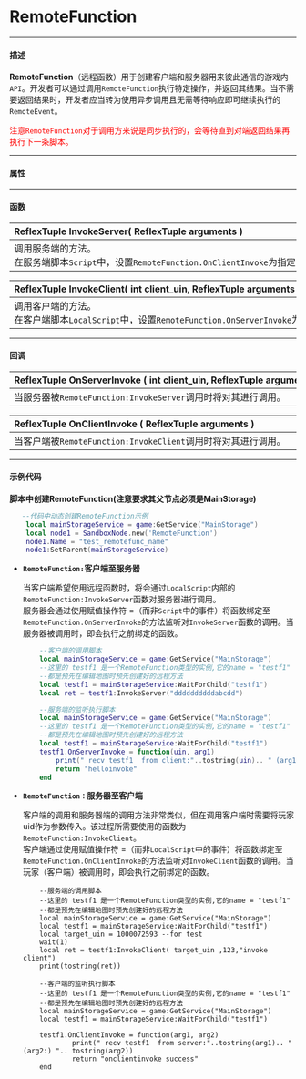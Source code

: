 # RemoteFunction
-----------------------------------------------------------------------------------------
#### 描述

**RemoteFunction**（远程函数）用于创建客户端和服务器用来彼此通信的游戏内`API`。开发者可以通过调用`RemoteFunction`执行特定操作，并返回其结果。当不需要返回结果时，开发者应当转为使用异步调用且无需等待响应即可继续执行的`RemoteEvent`。<br>

<font color=red>注意`RemoteFunction`对于调用方来说是同步执行的，会等待直到对端返回结果再执行下一条脚本。</font>


-----------------------------------------------------------------------------------------
#### 属性


-----------------------------------------------------------------------------------------
#### 函数

|<div style="width:925px">ReflexTuple InvokeServer( ReflexTuple arguments )</div>|
|:-----------------------|
|调用服务端的方法。<br> 在服务端脚本`Script`中，设置`RemoteFunction.OnClientInvoke`为指定 client 调用绑定至`RemoteFunction`的方法。|

|<div style="width:925px">ReflexTuple InvokeClient( int client_uin,  ReflexTuple arguments )</div>|
|:-----------------------|
|调用客户端的方法。<br>在客户端脚本`LocalScript`中，设置`RemoteFunction.OnServerInvoke`为绑定至`RemoteFunction`的方法。|

-----------------------------------------------------------------------------------------
#### 回调

|<div style="width:925px">ReflexTuple OnServerInvoke ( int client_uin, ReflexTuple arguments )</div>|
|:-----------------------|
|当服务器被`RemoteFunction:InvokeServer`调用时将对其进行调用。      |


|<div style="width:925px">ReflexTuple OnClientInvoke ( ReflexTuple arguments )</div>|
|:-----------------------|
|当客户端被`RemoteFunction:InvokeClient`调用时将对其进行调用。    |



-----------------------------------------------------------------------------------------
#### 示例代码

**脚本中创建RemoteFunction(注意要求其父节点必须是MainStorage)**

```lua
   --代码中动态创建RemoteFunction示例 
    local mainStorageService = game:GetService("MainStorage")
    local node1 = SandboxNode.new('RemoteFunction')
    node1.Name = "test_remotefunc_name"
    node1:SetParent(mainStorageService)
```

* **`RemoteFunction:`客户端至服务器**

	当客户端希望使用远程函数时，将会通过`LocalScript`内部的`RemoteFunction:InvokeServer`函数对服务器进行调用。<br>
	服务器会通过使用赋值操作符 =（而非`Script`中的事件）将函数绑定至`RemoteFunction.OnServerInvoke`的方法监听对`InvokeServer`函数的调用。当服务器被调用时，即会执行之前绑定的函数。

	```lua
		--客户端的调用脚本
		local mainStorageService = game:GetService("MainStorage")
		--这里的 testf1 是一个RemoteFunction类型的实例,它的name = "testf1"
		--都是预先在编辑地图时预先创建好的远程方法
		local testf1 = mainStorageService:WaitForChild("testf1")
		local ret = testf1:InvokeServer("ddddddddddabcdd")
	```

	```lua
		--服务端的监听执行脚本
		local mainStorageService = game:GetService("MainStorage")
		--这里的 testf1 是一个RemoteFunction类型的实例,它的name = "testf1"
		--都是预先在编辑地图时预先创建好的远程方法
		local testf1 = mainStorageService:WaitForChild("testf1")
		testf1.OnServerInvoke = function(uin, arg1)
		    print(" recv testf1  from client:"..tostring(uin).. " (arg1:) ".. tostring(arg1))
		    return "helloinvoke"
		end
	```

* **`RemoteFunction：`服务器至客户端**

	客户端的调用和服务器端的调用方法非常类似，但在调用客户端时需要将玩家uid作为参数传入。该过程所需要使用的函数为`RemoteFunction:InvokeClient`。<br>
	客户端通过使用赋值操作符 =（而非`LocalScript`中的事件）将函数绑定至 `RemoteFunction.OnClientInvoke`的方法监听对`InvokeClient`函数的调用。当玩家（客户端）被调用时，即会执行之前绑定的函数。

	```
		--服务端的调用脚本
		--这里的 testf1 是一个RemoteFunction类型的实例,它的name = "testf1"
		--都是预先在编辑地图时预先创建好的远程方法
		local mainStorageService = game:GetService("MainStorage")
		local testf1 = mainStorageService:WaitForChild("testf1")
		local target_uin = 1000072593 --for test
		wait(1)
		local ret = testf1:InvokeClient( target_uin ,123,"invoke client")
		print(tostring(ret))
	```

	```
		--客户端的监听执行脚本
		--这里的 testf1 是一个RemoteFunction类型的实例,它的name = "testf1"
		--都是预先在编辑地图时预先创建好的远程方法
		local mainStorageService = game:GetService("MainStorage")
		local testf1 = mainStorageService:WaitForChild("testf1")

		testf1.OnClientInvoke = function(arg1, arg2)
		        print(" recv testf1  from server:"..tostring(arg1).. " (arg2:) ".. tostring(arg2))
		        return "onclientinvoke success"
		end
	```